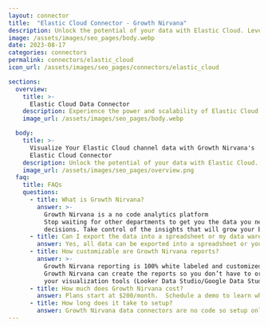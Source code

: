 ```yaml
---
layout: connector
title:  "Elastic Cloud Connector - Growth Nirvana"
description: Unlock the potential of your data with Elastic Cloud. Leverage Elasticsearch and Kibana to drive impactful insights, enhance search capabilities, and empower your business to make data-driven decisions.
image: /assets/images/seo_pages/body.webp
date: 2023-08-17
categories: connectors
permalink: connectors/elastic_cloud
icon_url: /assets/images/seo_pages/connectors/elastic_cloud

sections:
  overview:
    title: >-
      Elastic Cloud Data Connector
    description: Experience the power and scalability of Elastic Cloud for flexible and reliable cloud-based solutions. Seamlessly manage and analyze your data, build innovative applications, and harness the full potential of Elasticsearch and Kibana.
    image_url: /assets/images/seo_pages/body.webp

  body:
    title: >-
      Visualize Your Elastic Cloud channel data with Growth Nirvana's
      Elastic Cloud Connector
    description: Unlock the potential of your data with Elastic Cloud. Leverage Elasticsearch and Kibana to drive impactful insights, enhance search capabilities, and empower your business to make data-driven decisions.
    image_url: /assets/images/seo_pages/overview.png
  faq:
    title: FAQs
    questions:
      - title: What is Growth Nirvana?
        answer: >-
          Growth Nirvana is a no code analytics platform 
          Stop waiting for other departments to get you the data you need to make critical business 
          decisions. Take control of the insights that will grow your business.
      - title: Can I export the data into a spreadsheet or my data warehouse?
        answer: Yes, all data can be exported into a spreadsheet or your data warehouse (Google BigQuery, AWS, Snowflake, Azure, etc)
      - title: How customizable are Growth Nirvana reports?
        answer: >-
          Growth Nirvana reporting is 100% white labeled and customized to your specifications.
          Growth Nirvana can create the reports so you don’t have to or you can connect
          your visualization tools (Looker Data Studio/Google Data Studio, Tableau, PowerBI, etc) to Growth Nirvana.
      - title: How much does Growth Nirvana cost?
        answer: Plans start at $200/month.  Schedule a demo to learn what plan is best for you.
      - title: How long does it take to setup?
        answer: Growth Nirvana data connectors are no code so setup only requires a few clicks.
---
```

